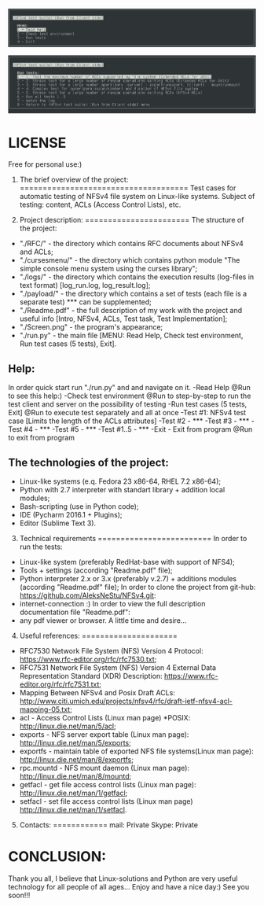 ![main window of program](https://github.com/AleksNeStu/NFSv4/blob/master/Screen1.png)

![main window of program](https://github.com/AleksNeStu/NFSv4/blob/master/Screen2.png)

LICENSE
=======
Free for personal use:)

1. The brief overview of the project:
=====================================
Test cases for automatic testing of NFSv4 file system on Linux-like systems.
Subject of testing: content, ACLs (Access Control Lists), etc.

2. Project description:
=======================
The structure of the project:
- "./RFC/" - the directory which contains RFC documents about NFSv4 and ACLs;
- "./cursesmenu/" - the directory which contains python module "The simple console menu system using the curses library";
- "./logs/" - the directory which contains the execution results (log-files in text format) [log_run.log, log_result.log];
- "./payload/" - the directory which contains a set of tests (each file is a separate test) *** can be supplemented;
- "./Readme.pdf" - the full description of my work with the project and useful info [Intro, NFSv4, ACLs, Test task, Test Implementation];
- "./Screen.png" - the program's appearance;
- "./run.py" - the main file [MENU: Read Help, Check test environment, Run test cases (5 tests), Exit].

Help:
-----
In order quick start run "./run.py" and and navigate on it.
-Read Help @Run to see this help:)
-Check test environment @Run to step-by-step to run the test client and server on the possibility of testing
-Run test cases (5 tests, Exit] @Run to execute test separately and all at once
 -Test #1: NFSv4 test case [Limits the length of the ACLs attributes]
 -Test #2 - ***
 -Test #3 - ***
 -Test #4 - ***
 -Test #5 - ***
 -Test #1..5 - ***
-Exit - Exit from program @Run to exit from program

The technologies of the project:
------------------------------
- Linux-like systems (e.q. Fedora 23 x86-64, RHEL 7.2 x86-64);
- Python with 2.7 interpreter with standart library + addition local modules;
- Bash-scripting (use in Python code);
- IDE (Pycharm 2016.1 + Plugins);
- Editor (Sublime Text 3).

3. Technical requirements
=========================
In order to run the tests:
- Linux-like system (preferably RedHat-base with support of NFS4);
- Tools + settings (according "Readme.pdf" file);
- Python interpreter 2.x or 3.x (preferably v.2.7) + additions modules (according "Readme.pdf" file);
In order to clone the project from git-hub: https://github.com/AleksNeStu/NFSv4.git:
- internet-connection :)
In order to view the full description documentation file "Readme.pdf":
- any pdf viewer or browser.
A little time and desire...

4. Useful references:
=====================
- RFC7530 Network File System (NFS) Version 4 Protocol: https://www.rfc-editor.org/rfc/rfc7530.txt;
- RFC7531 Network File System (NFS) Version 4 External Data Representation Standard (XDR) Description: https://www.rfc-editor.org/rfc/rfc7531.txt;
- Mapping Between NFSv4 and Posix Draft ACLs: http://www.citi.umich.edu/projects/nfsv4/rfc/draft-ietf-nfsv4-acl-mapping-05.txt;
- acl - Access Control Lists (Linux man page) *POSIX: http://linux.die.net/man/5/acl;
- exports - NFS server export table (Linux man page): http://linux.die.net/man/5/exports;
- exportfs - maintain table of exported NFS file systems(Linux man page): http://linux.die.net/man/8/exportfs;
- rpc.mountd - NFS mount daemon (Linux man page): http://linux.die.net/man/8/mountd;
- getfacl - get file access control lists (Linux man page): http://linux.die.net/man/1/getfacl;
- setfacl - set file access control lists (Linux man page)	http://linux.die.net/man/1/setfacl.

5. Contacts:
============
mail: Private
Skype: Private

CONCLUSION:
===========
Thank you all, I believe that Linux-solutions and Python are very useful technology for all people of all ages...
Enjoy and have a nice day:) 
See you soon!!!
